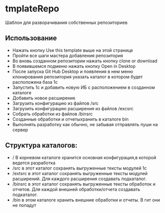 # tmplateRepo

Шаблон для разворачивания собственных репозиториев

## Использование

* Нажать кнопку Use this template выше на этой странице
* Пройти все шаги мастера добавления репозитория
* Во вновь созданном репозитории нажать кнопку clone or download
* В появившемся подменю нажать кнопку Open in Desktop
* После запуска Git Hub Desktop и появления в нем меню клонирования репозитория указать каталог в котором будет расположена база 1с
* Запустить 1с и добавить новую ИБ с расположением в созданном каталоге
* Добавить новое расширение
* Загрузить конфигурацию из файлов /src 
* Загрузить конфигурацию расширения из файлов /excsrc
* Собрать обработки из файлов /binsrc
* Созданные обработки и отчетыхранить в каталоге bin
* Выполнять разработку как обычно, не забывая отправлять пуши на сервер

## Структура каталогов:

* / В корневом каталоге хранится основная конфигурация,в которой ведется разработка
* /src в этот каталог сохранять выгруженные тексты модулей 1с
* /extsrc в этот каталог сохранять выгруженные тексты модулей расширений. Для каждого расширения создавать подкаталог.
* /binsrc в этот каталог сохранять выгруженные тексты обработок и отчетов. Для каждой внешней обработки/отчета создавать подкаталог.
* /bin в этом каталоге хранить внешние обработки и отчеты. В гит они не попадут
